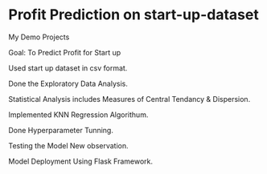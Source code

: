 # Profit Prediction on start-up-dataset
My Demo Projects

Goal: To Predict Profit for Start up

Used start up dataset in csv format.

Done the Exploratory Data Analysis.

Statistical Analysis includes Measures of Central Tendancy & Dispersion.

Implemented KNN Regression Algorithum.

Done Hyperparameter Tunning.

Testing the Model New observation.

Model Deployment Using Flask Framework.
